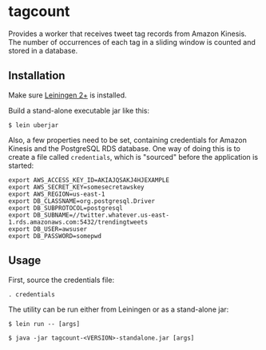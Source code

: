 # tagcount

Provides a worker that receives tweet tag records from Amazon Kinesis. The number 
of occurrences of each tag in a sliding window is counted and stored in a database.

## Installation

Make sure [Leiningen 2+](http://leiningen.org/) is installed.

Build a stand-alone executable jar like this:

    $ lein uberjar

Also, a few properties need to be set, containing credentials for Amazon Kinesis
and the PostgreSQL RDS database. One way of doing this is to create a file
called `credentials`, which is "sourced" before the application is started:

	export AWS_ACCESS_KEY_ID=AKIAJQSAKJ4HJEXAMPLE
	export AWS_SECRET_KEY=somesecretawskey
	export AWS_REGION=us-east-1
	export DB_CLASSNAME=org.postgresql.Driver
	export DB_SUBPROTOCOL=postgresql
	export DB_SUBNAME=//twitter.whatever.us-east-1.rds.amazonaws.com:5432/trendingtweets
	export DB_USER=awsuser
	export DB_PASSWORD=somepwd

## Usage

First, source the credentials file:

	. credentials

The utility can be run either from Leiningen or as a stand-alone jar:

    $ lein run -- [args]

    $ java -jar tagcount-<VERSION>-standalone.jar [args]

